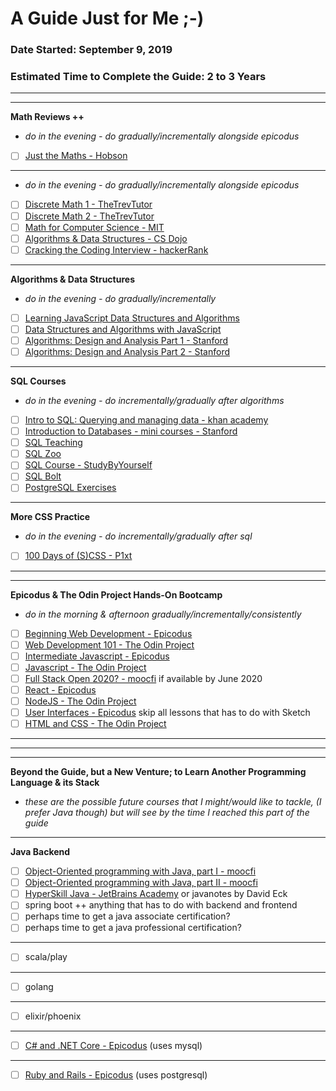 # A Guide Just for Me ;-)
### Date Started: September 9, 2019
### Estimated Time to Complete the Guide: 2 to 3 Years
---
---
**Math Reviews ++**
- _do in the evening - do gradually/incrementally alongside epicodus_
- [ ]  [Just the Maths - Hobson](https://archive.uea.ac.uk/jtm/contents.htm)
--- 
- _do in the evening - do gradually/incrementally alongside epicodus_
- [ ]  [Discrete Math 1 - TheTrevTutor](https://www.youtube.com/playlist?list=PLDDGPdw7e6Ag1EIznZ-m-qXu4XX3A0cIz)
- [ ]  [Discrete Math 2 - TheTrevTutor](https://www.youtube.com/playlist?list=PLDDGPdw7e6Aj0amDsYInT_8p6xTSTGEi2)
- [ ]  [Math for Computer Science - MIT](https://www.youtube.com/playlist?list=PLUl4u3cNGP60UlabZBeeqOuoLuj_KNphQ)
- [ ]  [Algorithms & Data Structures - CS Dojo](https://www.youtube.com/playlist?list=PLBZBJbE_rGRV8D7XZ08LK6z-4zPoWzu5H)
- [ ]  [Cracking the Coding Interview - hackerRank](https://www.youtube.com/playlist?list=PLOuZYwbmgZWXvkghUyMLdI90IwxbNCiWK)
---
**Algorithms & Data Structures**
- _do in the evening - do gradually/incrementally_
- [ ]  [Learning JavaScript Data Structures and Algorithms](https://www.amazon.com/Learning-JavaScript-Data-Structures-Algorithms-ebook/dp/B01C2XX8Y2/ref=sr_1_3?keywords=learning+algorithms+in+javascript&qid=1568738494&s=books&sr=1-3)
- [ ]  [Data Structures and Algorithms with JavaScript](https://www.amazon.com/Data-Structures-Algorithms-JavaScript-approaches-ebook/dp/B00IV3J23Y/ref=sr_1_6?keywords=learning+algorithms+in+javascript&qid=1568738526&s=books&sr=1-6)
- [ ]  [Algorithms: Design and Analysis Part 1 - Stanford](https://lagunita.stanford.edu/courses/course-v1:Engineering+Algorithms1+SelfPaced/about)
- [ ]  [Algorithms: Design and Analysis Part 2 - Stanford](https://lagunita.stanford.edu/courses/course-v1:Engineering+Algorithms2+SelfPaced/about)
---
**SQL Courses**
- _do in the evening - do incrementally/gradually after algorithms_
- [ ]  [Intro to SQL: Querying and managing data - khan academy](https://www.khanacademy.org/computing/computer-programming/sql)
- [ ]  [Introduction to Databases - mini courses - Stanford](https://lagunita.stanford.edu/courses/DB/2014/SelfPaced/about)
- [ ]  [SQL Teaching](https://www.sqlteaching.com/)
- [ ]  [SQL Zoo](https://sqlzoo.net/)
- [ ]  [SQL Course - StudyByYourself](http://studybyyourself.com/seminar/sql/course/?lang=en)
- [ ]  [SQL Bolt](https://sqlbolt.com/)
- [ ]  [PostgreSQL Exercises](https://pgexercises.com/)
---
**More CSS Practice**
- _do in the evening - do incrementally/gradually after sql_
- [ ]  [100 Days of (S)CSS - P1xt](https://codepen.io/collection/AVPPQq/)
---
---
**Epicodus & The Odin Project Hands-On Bootcamp**
- _do in the morning & afternoon gradually/incrementally/consistently_
- [ ]  [Beginning Web Development - Epicodus](https://www.learnhowtoprogram.com/introduction-to-programming) 
- [ ]  [Web Development 101 - The Odin Project](https://www.theodinproject.com/courses/web-development-101) 
- [ ]  [Intermediate Javascript - Epicodus](https://www.learnhowtoprogram.com/intermediate-javascript) 
- [ ]  [Javascript - The Odin Project](https://www.theodinproject.com/courses/javascript)
- [ ]  [Full Stack Open 2020? - moocfi](https://www.mooc.fi/en/) if available by June 2020 
- [ ]  [React - Epicodus](https://www.learnhowtoprogram.com/react)
- [ ]  [NodeJS - The Odin Project](https://www.theodinproject.com/courses/nodejs)
- [ ]  [User Interfaces - Epicodus](https://www.learnhowtoprogram.com/user-interfaces) skip all lessons that has to do with Sketch
- [ ]  [HTML and CSS - The Odin Project](https://www.theodinproject.com/courses/html5-and-css3)
---
---
---
**Beyond the Guide, but a New Venture; to Learn Another Programming Language & its Stack**
- _these are the possible future courses that I might/would like to tackle, (I prefer Java though) but will see by the time I reached this part of the guide_
---
**Java Backend**
- [ ]  [Object-Oriented programming with Java, part I - moocfi](http://moocfi.github.io/courses/2013/programming-part-1/material.html)
- [ ]  [Object-Oriented programming with Java, part II - moocfi](http://moocfi.github.io/courses/2013/programming-part-2/material.html)
- [ ]  [HyperSkill Java - JetBrains Academy](https://hi.hyperskill.org/projects3) or javanotes by David Eck 
- [ ]  spring boot ++ anything that has to do with backend and frontend
- [ ]  perhaps time to get a java associate certification?
- [ ]  perhaps time to get a java professional certification?
---
- [ ]  scala/play
---
- [ ]  golang
---
- [ ]  elixir/phoenix
---
- [ ]  [C# and .NET Core - Epicodus](https://www.learnhowtoprogram.com/c-and-net) (uses mysql)
---
- [ ]  [Ruby and Rails - Epicodus](https://www.learnhowtoprogram.com/ruby-and-rails) (uses postgresql)

